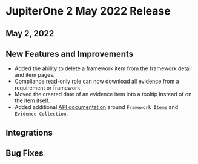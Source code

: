 # JupiterOne 2 May 2022 Release

## May 2, 2022

## New Features and Improvements 

- Added the ability to delete a framework item from the framework detail and item pages.
- Compliance read-only role can now download all evidence from a requirement or framework.
- Moved the created date of an evidence item into a tooltip instead of on the item itself. 
- Added additional [API documentation](https://community.askj1.com/kb/articles/795-compliance-api-endpoints) around `Framework Items` and `Evidence Collection`.

## Integrations

## Bug Fixes
